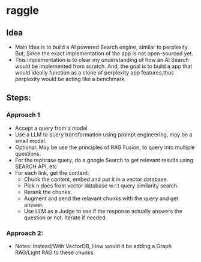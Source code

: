 # raggle
## Idea
- Main Idea is to build a AI powered Search engine, similar to perplexity. But, Since the exact implementation of the app is not open-sourced yet.
- This implementation is to clear my understanding of how an AI Search would be implemented from scratch. And, the goal is to build a app that would ideally function as a clone of perplexity app features,thus perplexity would be acting like a benchmark.

## Steps:
### Approach 1
- Accept a query from a model
- Use a LLM to query transformation using prompt engineering, may be a small model.
- Optional: May be use the principles of RAG Fusion, to query into multiple questions.
- For the rephrase query, do a google Search to get relevant results using SEARCH API, etc
- For each link, get the content:
    - Chunk the content, embed and put it in a vector database.
    - Pick n docs from vector database w.r.t query similarity search.
    - Rerank the chunks.
    - Augment and send the relavant chunks with the query and get answer.
    - Use LLM as a Judge to see if the response actually answers the question or not. Iterate if needed.

### Approach 2:
- Notes: Instead/With VectorDB, How would it be adding a Graph RAG/Light RAG to these chunks.